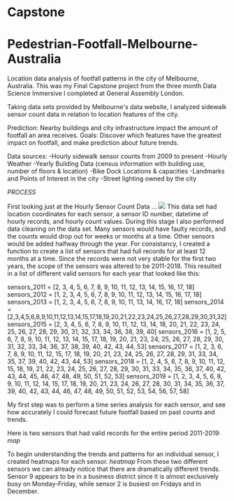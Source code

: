 # Capstone
# Pedestrian-Footfall-Melbourne-Australia
Location data analysis of footfall patterns in the city of Melbourne, Australia. This was my Final Capstone project from the three month Data Science Immersive I completed at General Assembly London. 

Taking data sets provided by Melbourne's data website, I analyzed sidewalk sensor count data in relation to location features of the city. 

Prediction: Nearby buildings and city infrastructure impact the amount of footfall an area receives. 
Goals: Discover which features have the greatest impact on footfall, and make prediction about future trends.

Data sources:
-Hourly sidewalk sensor counts from 2009 to present
-Hourly Weather
-Yearly Building Data (census information with building use, number of floors & location)
-Bike Dock Locations & capacities
-Landmarks and Points of Interest in the city
-Street lighting owned by the city

*PROCESS*

First looking just at the Hourly Sensor Count Data ...
<img src = "visuals/sensor map.png">
This data set had location coordinates for each sensor, a sensor ID number, datetime of hourly records, and hourly count values. During this stage I also performed data cleaning on the data set. Many sensors would have faulty records, and the counts would drop out for weeks or months at a time. Other sensors would be added halfway through the year. For consistancy, I created a function to create a list of sensors that had full records for at least 12 months at a time. Since the records were not very stable for the first two years, the scope of the sensors was altered to be 2011-2018. This resulted in a list of different valid sensors for each year that looked like this:

sensors_2011 = [2, 3, 4, 5, 6, 7, 8, 9, 10, 11, 12, 13, 14, 15, 16, 17, 18]
sensors_2012 = [1, 2, 3, 4, 5, 6, 7, 8, 9, 10, 11, 12, 13, 14, 15, 16, 17, 18]
sensors_2013 = [1, 2, 3, 4, 5, 6, 7, 8, 9, 10, 11, 13, 14, 16, 17, 18]
sensors_2014 = [2,3,4,5,6,8,9,10,11,12,13,14,15,17,18,19,20,21,22,23,24,25,26,27,28,29,30,31,32]
sensors_2015 = [2, 3, 4, 5, 6, 7, 8, 9, 10, 11, 12, 13, 14, 18, 20, 21, 22, 23, 24, 25, 26, 27, 28, 29, 30, 31, 32, 33, 34, 36, 38, 39, 40]
sensors_2016 = [1, 2, 5, 6, 7, 8, 9, 10, 11, 12, 13, 14, 15, 17, 18, 19, 20, 21, 23, 24, 25, 26, 27, 28, 29, 30, 31, 32, 33, 34, 36, 37, 38, 39, 40, 42, 43, 44, 53]
sensors_2017 = [1, 2, 3, 6, 7, 8, 9, 10, 11, 12, 15, 17, 18, 19, 20, 21, 23, 24, 25, 26, 27, 28, 29, 31, 33, 34, 35, 37, 39, 40, 42, 43, 44, 53]
sensors_2018 = [1, 2, 4, 5, 6, 7, 8, 9, 10, 11, 12, 15, 18, 19, 21, 22, 23, 24, 25, 26, 27, 28, 29, 30, 31, 33, 34, 35, 36, 37, 40, 42, 43, 44, 45, 46, 47, 48, 49, 50, 51, 52, 53]
sensors_2019 = [1, 2, 3, 4, 5, 6, 8, 9, 10, 11, 12, 14, 15, 17, 18, 19, 20, 21, 23, 24, 26, 27, 28, 30, 31, 34, 35, 36, 37, 39, 40, 42, 43, 44, 46, 47, 48, 49, 50, 51, 52, 53, 54, 56, 57, 58]

My first step was to perform a time series analysis for each sensor, and see how accurately I could forecast future footfall based on past counts and trends. 

Here is two sensors that had valid records for the entire period 2011-2019:
*map*

To begin understanding the trends and patterns for an individual sensor, I created heatmaps for each sensor. 
*heatmap*
From these two different sensors we can already notice that there are dramatically different trends. Sensor 9 appears to be in a business district since it is almost exclusively busy on Monday-Friday, while sensor 2 is busiest on Fridays and in December. 
